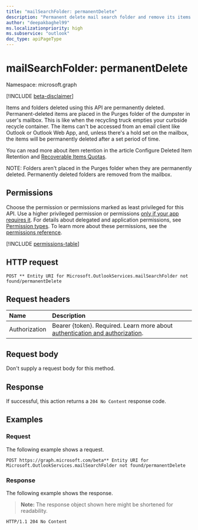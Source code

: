 ```yaml
---
title: "mailSearchFolder: permanentDelete"
description: "Permanent delete mail search folder and remove its items from the user's mailbox"
author: "deepakbaghel99"
ms.localizationpriority: high
ms.subservice: "outlook"
doc_type: apiPageType
---
```


# mailSearchFolder: permanentDelete

Namespace: microsoft.graph

[!INCLUDE [beta-disclaimer](../../includes/beta-disclaimer.md)]

Items and folders deleted using this API are permanently deleted. 
Permanent-deleted items are placed in the Purges folder of the dumpster in user's mailbox. This is like when the recycling truck empties your curbside recycle container. The items can't be accessed from an email client like Outlook or Outlook Web App, and, unless there's a hold set on the mailbox, the items will be permanently deleted after a set period of time.

You can read more about item retention in the article Configure Deleted Item Retention and [Recoverable Items Quotas](https://technet.microsoft.com/library/ee364752%28v=exchg.150%29.aspx).

NOTE: Folders aren't placed in the Purges folder when they are permanently deleted. Permanently deleted folders are removed from the mailbox.

## Permissions

Choose the permission or permissions marked as least privileged for this API. Use a higher privileged permission or permissions [only if your app requires it](/graph/permissions-overview#best-practices-for-using-microsoft-graph-permissions). For details about delegated and application permissions, see [Permission types](/graph/permissions-overview#permission-types). To learn more about these permissions, see the [permissions reference](/graph/permissions-reference).

<!-- {
  "blockType": "permissions",
  "name": "mailsearchfolder-permanentdelete-permissions"
}
-->
[!INCLUDE [permissions-table](../includes/permissions/mailsearchfolder-permanentdelete-permissions.md)]

## HTTP request

<!-- {
  "blockType": "ignored"
}
-->
``` http
POST ** Entity URI for Microsoft.OutlookServices.mailSearchFolder not found/permanentDelete
```

## Request headers

|Name|Description|
|:---|:---|
|Authorization|Bearer {token}. Required. Learn more about [authentication and authorization](/graph/auth/auth-concepts).|

## Request body

Don't supply a request body for this method.

## Response

If successful, this action returns a `204 No Content` response code.

## Examples

### Request

The following example shows a request.
<!-- {
  "blockType": "request",
  "name": "mailsearchfolderthis.permanentdelete"
}
-->
``` http
POST https://graph.microsoft.com/beta** Entity URI for Microsoft.OutlookServices.mailSearchFolder not found/permanentDelete
```


### Response

The following example shows the response.
>**Note:** The response object shown here might be shortened for readability.
<!-- {
  "blockType": "response",
  "truncated": true
}
-->
``` http
HTTP/1.1 204 No Content
```

